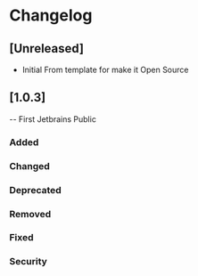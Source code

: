# Changelog


## [Unreleased]
- Initial From template for make it Open Source
## [1.0.3]
-- First Jetbrains Public
### Added
### Changed

### Deprecated

### Removed

### Fixed

### Security
